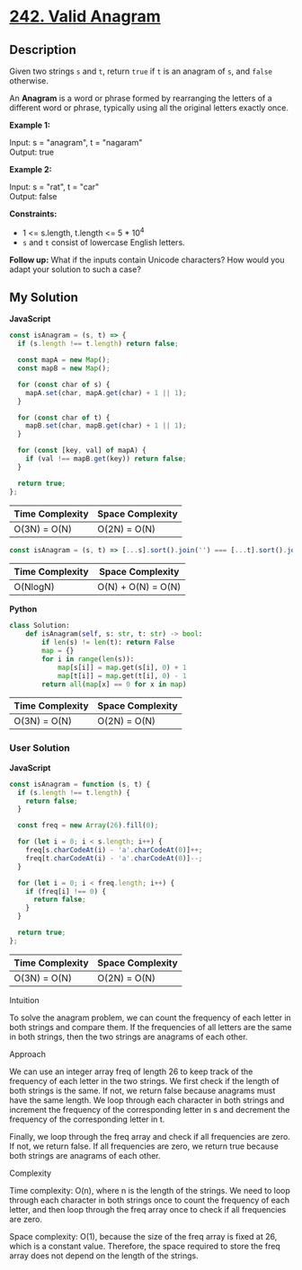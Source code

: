 # [242. Valid Anagram](https://leetcode.com/problems/valid-anagram)

## Description

Given two strings `s` and `t`, return `true` if `t` is an anagram of `s`, and `false` otherwise.

An **Anagram** is a word or phrase formed by rearranging the letters of a different word or phrase, typically using all the original letters exactly once.

**Example 1:**

Input: s = "anagram", t = "nagaram"  
Output: true

**Example 2:**

Input: s = "rat", t = "car"  
Output: false

**Constraints:**

- 1 <= s.length, t.length <= 5 \* 10<sup>4</sup>
- `s` and `t` consist of lowercase English letters.

**Follow up:** What if the inputs contain Unicode characters? How would you adapt your solution to such a case?

## My Solution

**JavaScript**

```js
const isAnagram = (s, t) => {
  if (s.length !== t.length) return false;

  const mapA = new Map();
  const mapB = new Map();

  for (const char of s) {
    mapA.set(char, mapA.get(char) + 1 || 1);
  }

  for (const char of t) {
    mapB.set(char, mapB.get(char) + 1 || 1);
  }

  for (const [key, val] of mapA) {
    if (val !== mapB.get(key)) return false;
  }

  return true;
};
```

| Time Complexity | Space Complexity |
| --------------- | ---------------- |
| O(3N) = O(N)    | O(2N) = O(N)     |

```js
const isAnagram = (s, t) => [...s].sort().join('') === [...t].sort().join('');
```

| Time Complexity | Space Complexity   |
| --------------- | ------------------ |
| O(NlogN)        | O(N) + O(N) = O(N) |

**Python**

```py
class Solution:
    def isAnagram(self, s: str, t: str) -> bool:
        if len(s) != len(t): return False
        map = {}
        for i in range(len(s)):
            map[s[i]] = map.get(s[i], 0) + 1
            map[t[i]] = map.get(t[i], 0) - 1
        return all(map[x] == 0 for x in map)
```

| Time Complexity | Space Complexity |
| --------------- | ---------------- |
| O(3N) = O(N)    | O(2N) = O(N)     |

### User Solution

**JavaScript**

```js
const isAnagram = function (s, t) {
  if (s.length !== t.length) {
    return false;
  }

  const freq = new Array(26).fill(0);

  for (let i = 0; i < s.length; i++) {
    freq[s.charCodeAt(i) - 'a'.charCodeAt(0)]++;
    freq[t.charCodeAt(i) - 'a'.charCodeAt(0)]--;
  }

  for (let i = 0; i < freq.length; i++) {
    if (freq[i] !== 0) {
      return false;
    }
  }

  return true;
};
```

| Time Complexity | Space Complexity |
| --------------- | ---------------- |
| O(3N) = O(N)    | O(2N) = O(N)     |

Intuition

To solve the anagram problem, we can count the frequency of each letter in both strings and compare them. If the frequencies of all letters are the same in both strings, then the two strings are anagrams of each other.

Approach

We can use an integer array freq of length 26 to keep track of the frequency of each letter in the two strings. We first check if the length of both strings is the same. If not, we return false because anagrams must have the same length. We loop through each character in both strings and increment the frequency of the corresponding letter in s and decrement the frequency of the corresponding letter in t.

Finally, we loop through the freq array and check if all frequencies are zero. If not, we return false. If all frequencies are zero, we return true because both strings are anagrams of each other.

Complexity

Time complexity: O(n), where n is the length of the strings. We need to loop through each character in both strings once to count the frequency of each letter, and then loop through the freq array once to check if all frequencies are zero.

Space complexity: O(1), because the size of the freq array is fixed at 26, which is a constant value. Therefore, the space required to store the freq array does not depend on the length of the strings.
